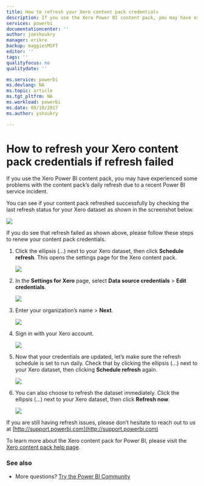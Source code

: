 ```yaml
---
title: How to refresh your Xero content pack credentials
description: If you use the Xero Power BI content pack, you may have experienced a problem with the content pack’s daily refresh due to a recent Power BI service incident.
services: powerbi
documentationcenter: ''
author: joeshoukry
manager: erikre
backup: maggiesMSFT
editor: ''
tags: ''
qualityfocus: no
qualitydate: ''

ms.service: powerbi
ms.devlang: NA
ms.topic: article
ms.tgt_pltfrm: NA
ms.workload: powerbi
ms.date: 08/10/2017
ms.author: yshoukry

---
```

# How to refresh your Xero content pack credentials if refresh failed
If you use the Xero Power BI content pack, you may have experienced some problems with the content pack’s daily refresh due to a recent Power BI service incident.

You can see if your content pack refreshed successfully by checking the last refresh status for your Xero dataset as shown in the screenshot below.

![](media/service-refresh-xero-credentials/powerbi-xero-refresh-failed.png)

If you do see that refresh failed as shown above, please follow these steps to renew your content pack credentials.

1. Click the ellipsis (...) next to your Xero dataset, then click **Schedule refresh**. This opens the settings page for the Xero content pack.
   
    ![](media/service-refresh-xero-credentials/powerbi-xero-schedule-refresh.png)
2. In the **Settings for Xero** page, select **Data source credentials** > **Edit credentials**.
   
    ![](media/service-refresh-xero-credentials/powerbi-xero-settings-page.png)
3. Enter your organization’s name > **Next**.
   
    ![](media/service-refresh-xero-credentials/powerbi-xero-configure.png)
4. Sign in with your Xero account.
   
    ![](media/service-refresh-xero-credentials/powerbi-xero-welcome.png)
5. Now that your credentials are updated, let’s make sure the refresh schedule is set to run daily. Check that by clicking the ellipsis (...) next to your Xero dataset, then clicking **Schedule refresh** again.
   
    ![](media/service-refresh-xero-credentials/powerbi-xero-refresh-schedule.png)
6. You can also choose to refresh the dataset immediately. Click the ellipsis (...) next to your Xero dataset, then click **Refresh now**.
   
    ![](media/service-refresh-xero-credentials/powerbi-xero-refresh-now.png)

If you are still having refresh issues, please don’t hesitate to reach out to us at [http://support.powerbi.com](http://support.powerbi.com) 

To learn more about the Xero content pack for Power BI, please visit the [Xero content pack help page](service-connect-to-xero.md).

### See also
* More questions? [Try the Power BI Community](http://community.powerbi.com/)

